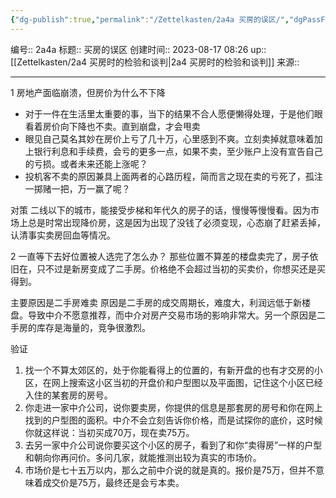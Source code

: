 ```yaml
---
{"dg-publish":true,"permalink":"/Zettelkasten/2a4a 买房的误区/","dgPassFrontmatter":true}
---
```


编号:: 2a4a
标题:: 买房的误区
创建时间:: 2023-08-17 08:26
up:: [[Zettelkasten/2a4 买房时的检验和谈判\|2a4 买房时的检验和谈判]]
来源:: 

---
1 房地产面临崩溃，但房价为什么不下降
- 对于一件在生活里太重要的事，当下的结果不合人愿便懒得处理，于是他们眼看着房价向下降也不卖。直到崩盘，才会甩卖
- 眼见自己莫名其妙在房价上亏了几十万，心里感到不爽。立刻卖掉就意味着加上银行利息和手续费，会亏的更多一点，如果不卖，至少账户上没有宣告自己的亏损。或者未来还能上涨呢？
- 投机客不卖的原因兼具上面两者的心路历程，简而言之现在卖的亏死了，孤注一掷赌一把，万一赢了呢？

对策
二线以下的城市，能接受步梯和年代久的房子的话，慢慢等慢慢看。因为市场上总是时常出现降价房，这是因为出现了没钱了必须变现，心态崩了赶紧丢掉，认清事实卖房回血等情况。

2 一直等下去好位置被人选完了怎么办？
那些位置不算差的楼盘卖完了，房子依旧在，只不过是新房变成了二手房。价格绝不会超过当初的买卖价，你想买还是买得到。

主要原因是二手房难卖
原因是二手房的成交周期长，难度大，利润远低于新楼盘。导致中介不愿意推荐，而中介对房产交易市场的影响非常大。另一个原因是二手房的库存是海量的，竞争很激烈。

验证
1. 找一个不算太郊区的，处于你能看得上的位置的，有新开盘的也有才交房的小区，在网上搜索这小区当初的开盘价和户型图以及平面图，记住这个小区已经入住的某套房的房号。
2. 你走进一家中介公司，说你要卖房，你提供的信息是那套房的房号和你在网上找到的户型图的面积。中介不会立刻告诉你价格，而是试探你的底价，这时候你就这样说：当初买成70万，现在卖75万。
3. 去另一家中介公司说你要买这个小区的房子，看到了和你“卖得房”一样的户型和朝向你再问价。多问几家，就能推测出较为真实的市场价。
4. 市场价是七十五万以内，那么之前中介说的就是真的。报价是75万，但并不意味着成交价是75万，最终还是会亏本卖。
